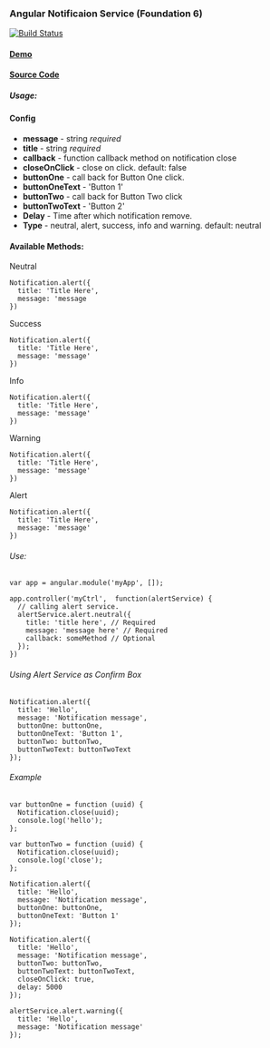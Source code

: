 ### Angular Notificaion Service (Foundation 6)
[![Build Status](https://travis-ci.org/Innovaccer/angular-notificaition-service.svg?branch=master)](https://travis-ci.org/Innovaccer/angular-notificaition-service)


#### [Demo](https://innovaccer.github.io/angular-notificaition-service/demo)  

#### [Source Code](https://github.com/Innovaccer/angular-notificaition-service)

##### Usage:


#### Config
- **message** - string *required*
- **title** - string *required*
- **callback** - function callback method on notification close
- **closeOnClick** - close on click. default: false
- **buttonOne** - call back for Button One click.
- **buttonOneText** - 'Button 1'
- **buttonTwo** - call back for Button Two click
- **buttonTwoText** - 'Button 2'
- **Delay** - Time after which notification remove.
- **Type** - neutral, alert, success, info and warning. default: neutral

#### Available Methods:
Neutral
```
Notification.alert({
  title: 'Title Here',
  message: 'message
})
```

Success
```
Notification.alert({
  title: 'Title Here',
  message: 'message'
})
```

Info
```
Notification.alert({
  title: 'Title Here',
  message: 'message'
})
```

Warning
```
Notification.alert({
  title: 'Title Here',
  message: 'message'
})
```
Alert
```
Notification.alert({
  title: 'Title Here',
  message: 'message'
})
```

###### Use:

```
var app = angular.module('myApp', []);

app.controller('myCtrl',  function(alertService) {
  // calling alert service.
  alertService.alert.neutral({
    title: 'title here', // Required
    message: 'message here' // Required
    callback: someMethod // Optional
  });
})
```

###### Using Alert Service as Confirm Box

```
Notification.alert({
  title: 'Hello',
  message: 'Notification message',
  buttonOne: buttonOne,
  buttonOneText: 'Button 1',
  buttonTwo: buttonTwo,
  buttonTwoText: buttonTwoText
});
```

###### Example
```
var buttonOne = function (uuid) {
  Notification.close(uuid);
  console.log('hello');
};

var buttonTwo = function (uuid) {
  Notification.close(uuid);
  console.log('close');
};

Notification.alert({
  title: 'Hello',
  message: 'Notification message',
  buttonOne: buttonOne,
  buttonOneText: 'Button 1'
});

Notification.alert({
  title: 'Hello',
  message: 'Notification message',
  buttonTwo: buttonTwo,
  buttonTwoText: buttonTwoText,
  closeOnClick: true,
  delay: 5000
});

alertService.alert.warning({
  title: 'Hello',
  message: 'Notification message'
});
```
